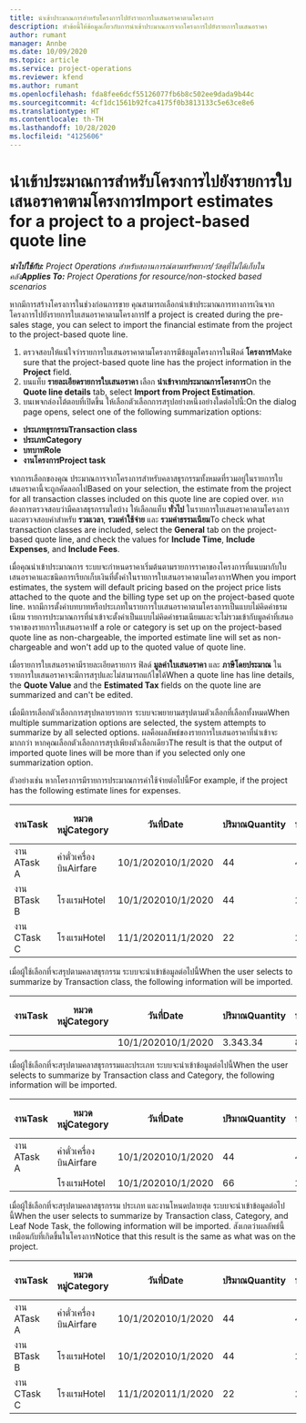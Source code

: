 ```yaml
---
title: นำเข้าประมาณการสำหรับโครงการไปยังรายการใบเสนอราคาตามโครงการ
description: หัวข้อนี้ให้ข้อมูลเกี่ยวกับการนำเข้าประมาณการจากโครงการไปยังรายการใบเสนอราคา
author: rumant
manager: Annbe
ms.date: 10/09/2020
ms.topic: article
ms.service: project-operations
ms.reviewer: kfend
ms.author: rumant
ms.openlocfilehash: fda8fee6dcf55126077fb6b8c502ee9dada9b44c
ms.sourcegitcommit: 4cf1dc1561b92fca4175f0b3813133c5e63ce8e6
ms.translationtype: HT
ms.contentlocale: th-TH
ms.lasthandoff: 10/28/2020
ms.locfileid: "4125606"
---
```

# <a name="import-estimates-for-a-project-to-a-project-based-quote-line"></a><span data-ttu-id="4a034-103">นำเข้าประมาณการสำหรับโครงการไปยังรายการใบเสนอราคาตามโครงการ</span><span class="sxs-lookup"><span data-stu-id="4a034-103">Import estimates for a project to a project-based quote line</span></span>

<span data-ttu-id="4a034-104">_**นำไปใช้กับ:** Project Operations สำหรับสถานการณ์ตามทรัพยากร/วัสดุที่ไม่ได้เก็บในคลัง_</span><span class="sxs-lookup"><span data-stu-id="4a034-104">_**Applies To:** Project Operations for resource/non-stocked based scenarios_</span></span>


<span data-ttu-id="4a034-105">หากมีการสร้างโครงการในช่วงก่อนการขาย คุณสามารถเลือกนำเข้าประมาณการทางการเงินจากโครงการไปยังรายการใบเสนอราคาตามโครงการ</span><span class="sxs-lookup"><span data-stu-id="4a034-105">If a project is created during the pre-sales stage, you can select to import the financial estimate from the project to the project-based quote line.</span></span>

1. <span data-ttu-id="4a034-106">ตรวจสอบให้แน่ใจว่ารายการใบเสนอราคาตามโครงการมีข้อมูลโครงการในฟิลด์ **โครงการ**</span><span class="sxs-lookup"><span data-stu-id="4a034-106">Make sure that the project-based quote line has the project information in the **Project** field.</span></span>
2. <span data-ttu-id="4a034-107">บนแท็บ **รายละเอียดรายการใบเสนอราคา** เลือก **นำเข้าจากประมาณการโครงการ**</span><span class="sxs-lookup"><span data-stu-id="4a034-107">On the **Quote line details** tab, select **Import from Project Estimation**.</span></span>
3. <span data-ttu-id="4a034-108">บนเพจกล่องโต้ตอบที่เปิดขึ้น ให้เลือกตัวเลือกการสรุปอย่างหนึ่งอย่างใดต่อไปนี้:</span><span class="sxs-lookup"><span data-stu-id="4a034-108">On the dialog page opens, select one of the following summarization options:</span></span>

  - <span data-ttu-id="4a034-109">**ประเภทธุรกรรม**</span><span class="sxs-lookup"><span data-stu-id="4a034-109">**Transaction class**</span></span>
  - <span data-ttu-id="4a034-110">**ประเภท**</span><span class="sxs-lookup"><span data-stu-id="4a034-110">**Category**</span></span>
  - <span data-ttu-id="4a034-111">**บทบาท**</span><span class="sxs-lookup"><span data-stu-id="4a034-111">**Role**</span></span> 
  - <span data-ttu-id="4a034-112">**งานโครงการ**</span><span class="sxs-lookup"><span data-stu-id="4a034-112">**Project task**</span></span>

<span data-ttu-id="4a034-113">จากการเลือกของคุณ ประมาณการจากโครงการสำหรับคลาสธุรกรรมทั้งหมดที่รวมอยู่ในรายการใบเสนอราคานี้จะถูกคัดลอกไป</span><span class="sxs-lookup"><span data-stu-id="4a034-113">Based on your selection, the estimate from the project for all transaction classes included on this quote line are copied over.</span></span> <span data-ttu-id="4a034-114">หากต้องการตรวจสอบว่ามีคลาสธุรกรรมใดบ้าง ให้เลือกแท็บ **ทั่วไป** ในรายการใบเสนอราคาตามโครงการและตรวจสอบค่าสำหรับ **รวมเวลา**, **รวมค่าใช้จ่าย** และ **รวมค่าธรรมเนียม**</span><span class="sxs-lookup"><span data-stu-id="4a034-114">To check what transaction classes are included, select the **General** tab on the project-based quote line, and check the values for **Include Time**, **Include Expenses**, and **Include Fees**.</span></span>

<span data-ttu-id="4a034-115">เมื่อคุณนำเข้าประมาณการ ระบบจะกำหนดราคาเริ่มต้นตามรายการราคาของโครงการที่แนบมากับใบเสนอราคาและชนิดการเรียกเก็บเงินที่ตั้งค่าในรายการใบเสนอราคาตามโครงการ</span><span class="sxs-lookup"><span data-stu-id="4a034-115">When you import estimates, the system will default pricing based on the project price lists attached to the quote and the billing type set up on the project-based quote line.</span></span> <span data-ttu-id="4a034-116">หากมีการตั้งค่าบทบาทหรือประเภทในรายการใบเสนอราคาตามโครงการเป็นแบบไม่คิดค่าธรมเนียม รายการประมาณการที่นำเข้าจะตั้งค่าเป็นแบบไม่คิดค่าธรมเนียมและจะไม่รวมเข้ากับมูลค่าที่เสนอราคาของรายการใบเสนอราคา</span><span class="sxs-lookup"><span data-stu-id="4a034-116">If a role or category is set up on the project-based quote line as non-chargeable, the imported estimate line will set as non-chargeable and won't add up to the quoted value of quote line.</span></span>

<span data-ttu-id="4a034-117">เมื่อรายการใบเสนอราคามีรายละเอียดรายการ ฟิลด์ **มูลค่าใบเสนอราคา** และ **ภาษีโดยประมาณ** ในรายการใบเสนอราคาจะมีการสรุปและไม่สามารถแก้ไขได้</span><span class="sxs-lookup"><span data-stu-id="4a034-117">When a quote line has line details, the **Quote Value** and the **Estimated Tax** fields on the quote line are summarized and can't be edited.</span></span>

<span data-ttu-id="4a034-118">เมื่อมีการเลือกตัวเลือกการสรุปหลายรายการ ระบบจะพยายามสรุปตามตัวเลือกที่เลือกทั้งหมด</span><span class="sxs-lookup"><span data-stu-id="4a034-118">When multiple summarization options are selected, the system attempts to summarize by all selected options.</span></span> <span data-ttu-id="4a034-119">ผลคือผลลัพธ์ของรายการใบเสนอราคาที่นำเข้าจะมากกว่า หากคุณเลือกตัวเลือกการสรุปเพียงตัวเลือกเดียว</span><span class="sxs-lookup"><span data-stu-id="4a034-119">The result is that the output of imported quote lines will be more than if you selected only one summarization option.</span></span>

<span data-ttu-id="4a034-120">ตัวอย่างเช่น หากโครงการมีรายการประมาณการค่าใช้จ่ายต่อไปนี้</span><span class="sxs-lookup"><span data-stu-id="4a034-120">For example, if the project has the following estimate lines for expenses.</span></span>

| <span data-ttu-id="4a034-121">งาน</span><span class="sxs-lookup"><span data-stu-id="4a034-121">Task</span></span> | <span data-ttu-id="4a034-122">หมวดหมู่</span><span class="sxs-lookup"><span data-stu-id="4a034-122">Category</span></span> | <span data-ttu-id="4a034-123">วันที่</span><span class="sxs-lookup"><span data-stu-id="4a034-123">Date</span></span> | <span data-ttu-id="4a034-124">ปริมาณ</span><span class="sxs-lookup"><span data-stu-id="4a034-124">Quantity</span></span> | <span data-ttu-id="4a034-125">ราคาต่อหน่วย</span><span class="sxs-lookup"><span data-stu-id="4a034-125">Unit price</span></span> | <span data-ttu-id="4a034-126">จำนวน</span><span class="sxs-lookup"><span data-stu-id="4a034-126">Amount</span></span> |
| --- | --- | --- | --- | --- | --- |
| <span data-ttu-id="4a034-127">งาน A</span><span class="sxs-lookup"><span data-stu-id="4a034-127">Task A</span></span> | <span data-ttu-id="4a034-128">ค่าตั๋วเครื่องบิน</span><span class="sxs-lookup"><span data-stu-id="4a034-128">Airfare</span></span> | <span data-ttu-id="4a034-129">10/1/2020</span><span class="sxs-lookup"><span data-stu-id="4a034-129">10/1/2020</span></span> | <span data-ttu-id="4a034-130">4</span><span class="sxs-lookup"><span data-stu-id="4a034-130">4</span></span> | <span data-ttu-id="4a034-131">400</span><span class="sxs-lookup"><span data-stu-id="4a034-131">400</span></span> | <span data-ttu-id="4a034-132">1600</span><span class="sxs-lookup"><span data-stu-id="4a034-132">1600</span></span> |
| <span data-ttu-id="4a034-133">งาน B</span><span class="sxs-lookup"><span data-stu-id="4a034-133">Task B</span></span> | <span data-ttu-id="4a034-134">โรงแรม</span><span class="sxs-lookup"><span data-stu-id="4a034-134">Hotel</span></span> | <span data-ttu-id="4a034-135">10/1/2020</span><span class="sxs-lookup"><span data-stu-id="4a034-135">10/1/2020</span></span> | <span data-ttu-id="4a034-136">4</span><span class="sxs-lookup"><span data-stu-id="4a034-136">4</span></span> | <span data-ttu-id="4a034-137">200</span><span class="sxs-lookup"><span data-stu-id="4a034-137">200</span></span> | <span data-ttu-id="4a034-138">800</span><span class="sxs-lookup"><span data-stu-id="4a034-138">800</span></span> |
| <span data-ttu-id="4a034-139">งาน C</span><span class="sxs-lookup"><span data-stu-id="4a034-139">Task C</span></span> | <span data-ttu-id="4a034-140">โรงแรม</span><span class="sxs-lookup"><span data-stu-id="4a034-140">Hotel</span></span> | <span data-ttu-id="4a034-141">11/1/2020</span><span class="sxs-lookup"><span data-stu-id="4a034-141">11/1/2020</span></span> | <span data-ttu-id="4a034-142">2</span><span class="sxs-lookup"><span data-stu-id="4a034-142">2</span></span> | <span data-ttu-id="4a034-143">200</span><span class="sxs-lookup"><span data-stu-id="4a034-143">200</span></span> | <span data-ttu-id="4a034-144">400</span><span class="sxs-lookup"><span data-stu-id="4a034-144">400</span></span> |

<span data-ttu-id="4a034-145">เมื่อผู้ใช้เลือกที่จะสรุปตามคลาสธุรกรรม ระบบจะนำเข้าข้อมูลต่อไปนี้</span><span class="sxs-lookup"><span data-stu-id="4a034-145">When the user selects to summarize by Transaction class, the following information will be imported.</span></span>

| <span data-ttu-id="4a034-146">งาน</span><span class="sxs-lookup"><span data-stu-id="4a034-146">Task</span></span> | <span data-ttu-id="4a034-147">หมวดหมู่</span><span class="sxs-lookup"><span data-stu-id="4a034-147">Category</span></span> | <span data-ttu-id="4a034-148">วันที่</span><span class="sxs-lookup"><span data-stu-id="4a034-148">Date</span></span> | <span data-ttu-id="4a034-149">ปริมาณ</span><span class="sxs-lookup"><span data-stu-id="4a034-149">Quantity</span></span> | <span data-ttu-id="4a034-150">ราคาต่อหน่วย</span><span class="sxs-lookup"><span data-stu-id="4a034-150">Unit price</span></span> | <span data-ttu-id="4a034-151">จำนวน</span><span class="sxs-lookup"><span data-stu-id="4a034-151">Amount</span></span> |
| --- | --- | --- | --- | --- | --- |
| | | <span data-ttu-id="4a034-152">10/1/2020</span><span class="sxs-lookup"><span data-stu-id="4a034-152">10/1/2020</span></span> | <span data-ttu-id="4a034-153">3.34</span><span class="sxs-lookup"><span data-stu-id="4a034-153">3.34</span></span> | <span data-ttu-id="4a034-154">840</span><span class="sxs-lookup"><span data-stu-id="4a034-154">840</span></span> | <span data-ttu-id="4a034-155">2800</span><span class="sxs-lookup"><span data-stu-id="4a034-155">2800</span></span> |

<span data-ttu-id="4a034-156">เมื่อผู้ใช้เลือกที่จะสรุปตามคลาสธุรกรรมและประเภท ระบบจะนำเข้าข้อมูลต่อไปนี้</span><span class="sxs-lookup"><span data-stu-id="4a034-156">When the user selects to summarize by Transaction class and Category, the following information will be imported.</span></span>

| <span data-ttu-id="4a034-157">งาน</span><span class="sxs-lookup"><span data-stu-id="4a034-157">Task</span></span> | <span data-ttu-id="4a034-158">หมวดหมู่</span><span class="sxs-lookup"><span data-stu-id="4a034-158">Category</span></span> | <span data-ttu-id="4a034-159">วันที่</span><span class="sxs-lookup"><span data-stu-id="4a034-159">Date</span></span> | <span data-ttu-id="4a034-160">ปริมาณ</span><span class="sxs-lookup"><span data-stu-id="4a034-160">Quantity</span></span> | <span data-ttu-id="4a034-161">ราคาต่อหน่วย</span><span class="sxs-lookup"><span data-stu-id="4a034-161">Unit price</span></span> | <span data-ttu-id="4a034-162">จำนวน</span><span class="sxs-lookup"><span data-stu-id="4a034-162">Amount</span></span> |
| --- | --- | --- | --- | --- | --- |
| <span data-ttu-id="4a034-163">งาน A</span><span class="sxs-lookup"><span data-stu-id="4a034-163">Task A</span></span> | <span data-ttu-id="4a034-164">ค่าตั๋วเครื่องบิน</span><span class="sxs-lookup"><span data-stu-id="4a034-164">Airfare</span></span> | <span data-ttu-id="4a034-165">10/1/2020</span><span class="sxs-lookup"><span data-stu-id="4a034-165">10/1/2020</span></span> | <span data-ttu-id="4a034-166">4</span><span class="sxs-lookup"><span data-stu-id="4a034-166">4</span></span> | <span data-ttu-id="4a034-167">400</span><span class="sxs-lookup"><span data-stu-id="4a034-167">400</span></span> | <span data-ttu-id="4a034-168">1600</span><span class="sxs-lookup"><span data-stu-id="4a034-168">1600</span></span> |
| | <span data-ttu-id="4a034-169">โรงแรม</span><span class="sxs-lookup"><span data-stu-id="4a034-169">Hotel</span></span> | <span data-ttu-id="4a034-170">10/1/2020</span><span class="sxs-lookup"><span data-stu-id="4a034-170">10/1/2020</span></span> | <span data-ttu-id="4a034-171">6</span><span class="sxs-lookup"><span data-stu-id="4a034-171">6</span></span> | <span data-ttu-id="4a034-172">200</span><span class="sxs-lookup"><span data-stu-id="4a034-172">200</span></span> | <span data-ttu-id="4a034-173">1200</span><span class="sxs-lookup"><span data-stu-id="4a034-173">1200</span></span> |

<span data-ttu-id="4a034-174">เมื่อผู้ใช้เลือกที่จะสรุปตามคลาสธุรกรรม ประเภท และงานโหนดปลายสุด ระบบจะนำเข้าข้อมูลต่อไปนี้</span><span class="sxs-lookup"><span data-stu-id="4a034-174">When the user selects to summarize by Transaction class, Category, and Leaf Node Task, the following information will be imported.</span></span> <span data-ttu-id="4a034-175">สังเกตว่าผลลัพธ์นี้เหมือนกับที่เกิดขึ้นในโครงการ</span><span class="sxs-lookup"><span data-stu-id="4a034-175">Notice that this result is the same as what was on the project.</span></span>

| <span data-ttu-id="4a034-176">งาน</span><span class="sxs-lookup"><span data-stu-id="4a034-176">Task</span></span> | <span data-ttu-id="4a034-177">หมวดหมู่</span><span class="sxs-lookup"><span data-stu-id="4a034-177">Category</span></span> | <span data-ttu-id="4a034-178">วันที่</span><span class="sxs-lookup"><span data-stu-id="4a034-178">Date</span></span> | <span data-ttu-id="4a034-179">ปริมาณ</span><span class="sxs-lookup"><span data-stu-id="4a034-179">Quantity</span></span> | <span data-ttu-id="4a034-180">ราคาต่อหน่วย</span><span class="sxs-lookup"><span data-stu-id="4a034-180">Unit price</span></span> | <span data-ttu-id="4a034-181">จำนวน</span><span class="sxs-lookup"><span data-stu-id="4a034-181">Amount</span></span> |
| --- | --- | --- | --- | --- | --- |
| <span data-ttu-id="4a034-182">งาน A</span><span class="sxs-lookup"><span data-stu-id="4a034-182">Task A</span></span> | <span data-ttu-id="4a034-183">ค่าตั๋วเครื่องบิน</span><span class="sxs-lookup"><span data-stu-id="4a034-183">Airfare</span></span> | <span data-ttu-id="4a034-184">10/1/2020</span><span class="sxs-lookup"><span data-stu-id="4a034-184">10/1/2020</span></span> | <span data-ttu-id="4a034-185">4</span><span class="sxs-lookup"><span data-stu-id="4a034-185">4</span></span> | <span data-ttu-id="4a034-186">400</span><span class="sxs-lookup"><span data-stu-id="4a034-186">400</span></span> | <span data-ttu-id="4a034-187">1600</span><span class="sxs-lookup"><span data-stu-id="4a034-187">1600</span></span> |
| <span data-ttu-id="4a034-188">งาน B</span><span class="sxs-lookup"><span data-stu-id="4a034-188">Task B</span></span> | <span data-ttu-id="4a034-189">โรงแรม</span><span class="sxs-lookup"><span data-stu-id="4a034-189">Hotel</span></span> | <span data-ttu-id="4a034-190">10/1/2020</span><span class="sxs-lookup"><span data-stu-id="4a034-190">10/1/2020</span></span> | <span data-ttu-id="4a034-191">4</span><span class="sxs-lookup"><span data-stu-id="4a034-191">4</span></span> | <span data-ttu-id="4a034-192">200</span><span class="sxs-lookup"><span data-stu-id="4a034-192">200</span></span> | <span data-ttu-id="4a034-193">800</span><span class="sxs-lookup"><span data-stu-id="4a034-193">800</span></span> |
| <span data-ttu-id="4a034-194">งาน C</span><span class="sxs-lookup"><span data-stu-id="4a034-194">Task C</span></span> | <span data-ttu-id="4a034-195">โรงแรม</span><span class="sxs-lookup"><span data-stu-id="4a034-195">Hotel</span></span> | <span data-ttu-id="4a034-196">11/1/2020</span><span class="sxs-lookup"><span data-stu-id="4a034-196">11/1/2020</span></span> | <span data-ttu-id="4a034-197">2</span><span class="sxs-lookup"><span data-stu-id="4a034-197">2</span></span> | <span data-ttu-id="4a034-198">200</span><span class="sxs-lookup"><span data-stu-id="4a034-198">200</span></span> | <span data-ttu-id="4a034-199">400</span><span class="sxs-lookup"><span data-stu-id="4a034-199">400</span></span> |
